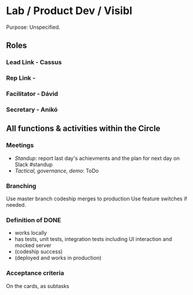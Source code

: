 # Lab / Product Dev / Visibl
Purpose: Unspecified.

## Roles

### Lead Link - Cassus
### Rep Link - 
### Facilitator - Dávid
### Secretary - Anikó

## All functions & activities within the Circle

### Meetings
- _Standup_: report last day's achievments and the plan for next day on Slack #standup
- _Tactical, governance, demo_: ToDo

### Branching
Use master branch
codeship merges to production
Use feature switches if needed.

### Definition of DONE
- works locally
- has tests, unit tests, integration tests including UI interaction and mocked server
- (codeship success)
- (deployed and works in production)

### Acceptance criteria
On the cards, as subtasks
